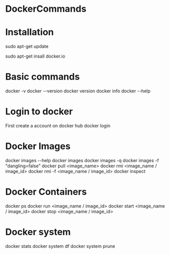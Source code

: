 # DockerCommands

# Installation

sudo apt-get update

sudo apt-get insall docker.io

# Basic commands

docker -v
docker --version
docker version
docker info
docker --help

# Login to docker

First create a account on docker hub
docker login

# Docker Images

docker images --help
docker images
docker images -q
docker images -f "dangling=false"
docker pull <image_name>
docker rmi <image_name / image_id>
docker rmi -f <image_name / image_id>
docker inspect

# Docker Containers

docker ps
docker run <image_name / image_id>
docker start <image_name / image_id>
docker stop <image_name / image_id>

# Docker system 

docker stats
docker system df
docker system prune

